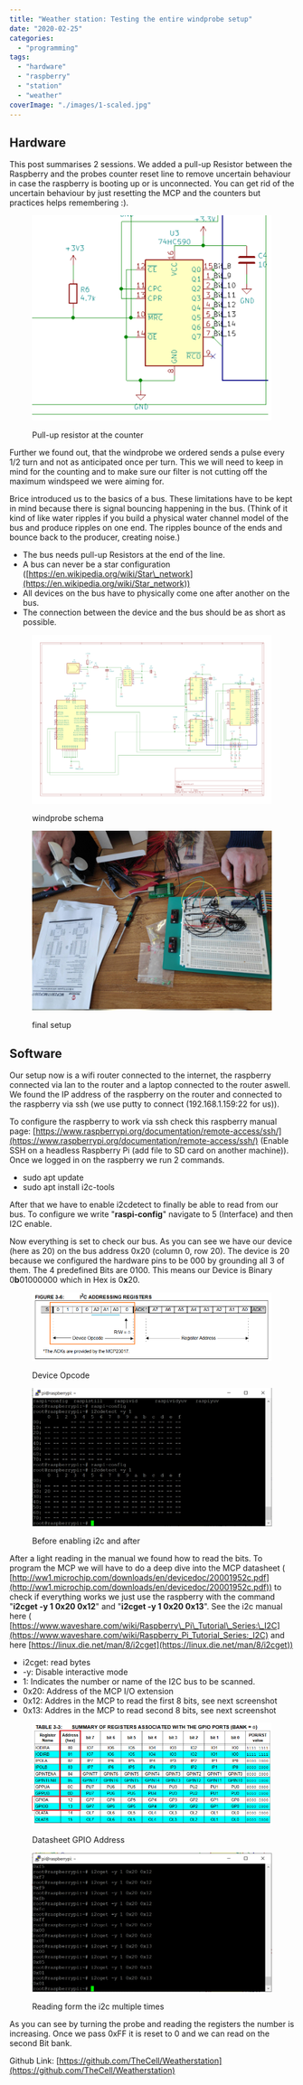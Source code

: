 ```yaml
---
title: "Weather station: Testing the entire windprobe setup"
date: "2020-02-25"
categories: 
  - "programming"
tags: 
  - "hardware"
  - "raspberry"
  - "station"
  - "weather"
coverImage: "./images/1-scaled.jpg"
---
```


## Hardware

This post summarises 2 sessions. We added a pull-up Resistor between the Raspberry and the probes counter reset line to remove uncertain behaviour in case the raspberry is booting up or is unconnected. You can get rid of the uncertain behaviour by just resetting the MCP and the counters but practices helps remembering :).

<figure>

![](./images/pullup_Counter.png)

<figcaption>

Pull-up resistor at the counter

</figcaption>

</figure>

Further we found out, that the windprobe we ordered sends a pulse every 1/2 turn and not as anticipated once per turn. This we will need to keep in mind for the counting and to make sure our filter is not cutting off the maximum windspeed we were aiming for.

Brice introduced us to the basics of a bus. These limitations have to be kept in mind because there is signal bouncing happening in the bus. (Think of it kind of like water ripples if you build a physical water channel model of the bus and produce ripples on one end. The ripples bounce of the ends and bounce back to the producer, creating noise.)

- The bus needs pull-up Resistors at the end of the line.
- A bus can never be a star configuration ([https://en.wikipedia.org/wiki/Star\_network](https://en.wikipedia.org/wiki/Star_network))
- All devices on the bus have to physically come one after another on the bus.
- The connection between the device and the bus should be as short as possible.

<figure>

![](./images/windprobePartOfCircuit.png)

<figcaption>

windprobe schema

</figcaption>

</figure>

<figure>

![](./images/IMG_20200225_134726-scaled.jpg)

<figcaption>

final setup

</figcaption>

</figure>

## Software

Our setup now is a wifi router connected to the internet, the raspberry connected via lan to the router and a laptop connected to the router aswell. We found the IP address of the raspberry on the router and connected to the raspberry via ssh (we use putty to connect (192.168.1.159:22 for us)).

To configure the raspberry to work via ssh check this raspberry manual page: [https://www.raspberrypi.org/documentation/remote-access/ssh/](https://www.raspberrypi.org/documentation/remote-access/ssh/) (Enable SSH on a headless Raspberry Pi (add file to SD card on another machine)). Once we logged in on the raspberry we run 2 commands.

- sudo apt update
- sudo apt install i2c-tools

After that we have to enable i2cdetect to finally be able to read from our bus. To configure we write "**raspi-config**" navigate to 5 (Interface) and then I2C enable.

Now everything is set to check our bus. As you can see we have our device (here as 20) on the bus address 0x20 (column 0, row 20). The device is 20 because we configured the hardware pins to be 000 by grounding all 3 of them. The 4 predefined Bits are 0100. This means our Device is Binary 0**b**01000000 which in Hex is 0**x**20.

<figure>

![](./images/DeviceOpcode.png)

<figcaption>

Device Opcode

</figcaption>

</figure>

<figure>

![](./images/i2c_all_Pins_grounded.png)

<figcaption>

Before enabling i2c and after

</figcaption>

</figure>

After a light reading in the manual we found how to read the bits. To program the MCP we will have to do a deep dive into the MCP datasheet ( [http://ww1.microchip.com/downloads/en/devicedoc/20001952c.pdf](http://ww1.microchip.com/downloads/en/devicedoc/20001952c.pdf)) to check if everything works we just use the raspberry with the command "**i2cget -y 1 0x20 0x12**" and "**i2cget -y 1 0x20 0x13**". See the i2c manual here ( [https://www.waveshare.com/wiki/Raspberry\_Pi\_Tutorial\_Series:\_I2C](https://www.waveshare.com/wiki/Raspberry_Pi_Tutorial_Series:_I2C) and here [https://linux.die.net/man/8/i2cget](https://linux.die.net/man/8/i2cget))

- i2cget: read bytes
- \-y: Disable interactive mode
- 1: Indicates the number or name of the I2C bus to be scanned.
- 0x20: Address of the MCP I/O extension
- 0x12: Addres in the MCP to read the first 8 bits, see next screenshot
- 0x13: Addres in the MCP to read second 8 bits, see next screenshot

<figure>

![](./images/gpioA_gpioB_Hexcode.png)

<figcaption>

Datasheet GPIO Address

</figcaption>

</figure>

<figure>

![](./images/i2c_working.png)

<figcaption>

Reading form the i2c multiple times

</figcaption>

</figure>

As you can see by turning the probe and reading the registers the number is increasing. Once we pass 0xFF it is reset to 0 and we can read on the second Bit bank.

Github Link: [https://github.com/TheCell/Weatherstation](https://github.com/TheCell/Weatherstation)
